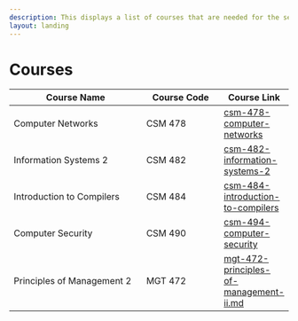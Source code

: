 ```yaml
---
description: This displays a list of courses that are needed for the semester
layout: landing
---
```


# Courses

<table><thead><tr><th width="259">Course Name</th><th width="143.33333333333331">Course Code</th><th>Course Link</th></tr></thead><tbody><tr><td>Computer Networks</td><td>CSM 478</td><td><a data-mention href="csm-478-computer-networks/">csm-478-computer-networks</a></td></tr><tr><td>Information Systems 2</td><td>CSM 482</td><td><a data-mention href="csm-482-information-systems-2/">csm-482-information-systems-2</a></td></tr><tr><td>Introduction to Compilers</td><td>CSM 484</td><td><a data-mention href="csm-484-introduction-to-compilers/">csm-484-introduction-to-compilers</a></td></tr><tr><td>Computer Security</td><td>CSM 490</td><td><a data-mention href="csm-494-computer-security/">csm-494-computer-security</a></td></tr><tr><td>Principles of Management 2</td><td>MGT 472</td><td><a data-mention href="mgt-472-principles-of-management-ii.md">mgt-472-principles-of-management-ii.md</a></td></tr></tbody></table>
